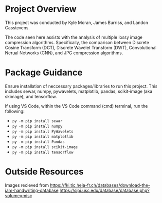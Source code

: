 # Project Overview

This project was conducted by Kyle Moran, James Burriss, and Landon Casstevens. 

The code seen here assists with the analysis of multiple lossy image compression algorithms. Specifically, the comparison between Discrete Cosine Transform (DCT), Discrete Wavelet Transform (DWT), Convolutional Nerual Networks (CNN), and JPG compression algorithms. 

# Package Guidance

Ensure installation of neccessary packages/libraries to run this project. This includes sewar, numpy, pywavelets, matplotlib, pandas, scikit-image (aka skimage), and tensorflow. 

If using VS Code, within the VS Code command (cmd) terminal, run the following:
+ `py -m pip install sewar`
+ `py -m pip install numpy`
+ `py -m pip install PyWavelets`
+ `py -m pip install matplotlib`
+ `py -m pip install Pandas`
+ `py -m pip install scikit-image`
+ `py -m pip install tensorflow`

# Outside Resources

Images recieved from
https://fki.tic.heia-fr.ch/databases/download-the-iam-handwriting-database
https://sipi.usc.edu/database/database.php?volume=misc
